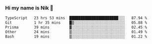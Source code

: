 ### Hi my name is Nik 👋

<!--
**NikDoe/NikDoe** is a ✨ _special_ ✨ repository because its `README.md` (this file) appears on your GitHub profile.

Here are some ideas to get you started:

- 🔭 I’m currently working on ...
- 🌱 I’m currently learning ...
- 👯 I’m looking to collaborate on ...
- 🤔 I’m looking for help with ...
- 💬 Ask me about ...
- 📫 How to reach me: ...
- 😄 Pronouns: ...
- ⚡ Fun fact: ...
-->

<!--START_SECTION:waka-->

```txt
TypeScript   23 hrs 53 mins  ██████████████████████░░░   87.94 %
Git          1 hr 35 mins    █▒░░░░░░░░░░░░░░░░░░░░░░░   05.88 %
Prisma       39 mins         ▓░░░░░░░░░░░░░░░░░░░░░░░░   02.45 %
Other        24 mins         ▒░░░░░░░░░░░░░░░░░░░░░░░░   01.49 %
Bash         19 mins         ▒░░░░░░░░░░░░░░░░░░░░░░░░   01.22 %
```

<!--END_SECTION:waka-->
